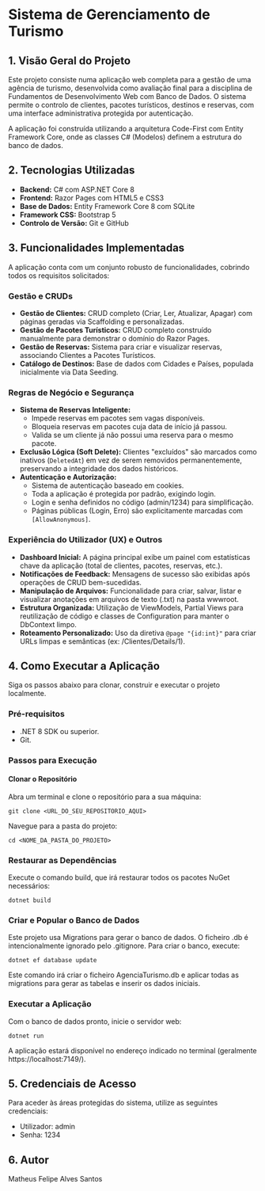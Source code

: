# Sistema de Gerenciamento de Turismo

## 1. Visão Geral do Projeto
Este projeto consiste numa aplicação web completa para a gestão de uma agência de turismo, desenvolvida como avaliação final para a disciplina de Fundamentos de Desenvolvimento Web com Banco de Dados. O sistema permite o controlo de clientes, pacotes turísticos, destinos e reservas, com uma interface administrativa protegida por autenticação.

A aplicação foi construída utilizando a arquitetura Code-First com Entity Framework Core, onde as classes C# (Modelos) definem a estrutura do banco de dados.

## 2. Tecnologias Utilizadas
- **Backend:** C# com ASP.NET Core 8  
- **Frontend:** Razor Pages com HTML5 e CSS3  
- **Base de Dados:** Entity Framework Core 8 com SQLite  
- **Framework CSS:** Bootstrap 5  
- **Controlo de Versão:** Git e GitHub  

## 3. Funcionalidades Implementadas
A aplicação conta com um conjunto robusto de funcionalidades, cobrindo todos os requisitos solicitados:

### Gestão e CRUDs
- **Gestão de Clientes:** CRUD completo (Criar, Ler, Atualizar, Apagar) com páginas geradas via Scaffolding e personalizadas.
- **Gestão de Pacotes Turísticos:** CRUD completo construído manualmente para demonstrar o domínio do Razor Pages.
- **Gestão de Reservas:** Sistema para criar e visualizar reservas, associando Clientes a Pacotes Turísticos.
- **Catálogo de Destinos:** Base de dados com Cidades e Países, populada inicialmente via Data Seeding.

### Regras de Negócio e Segurança
- **Sistema de Reservas Inteligente:**
  - Impede reservas em pacotes sem vagas disponíveis.
  - Bloqueia reservas em pacotes cuja data de início já passou.
  - Valida se um cliente já não possui uma reserva para o mesmo pacote.
- **Exclusão Lógica (Soft Delete):** Clientes "excluídos" são marcados como inativos (`DeletedAt`) em vez de serem removidos permanentemente, preservando a integridade dos dados históricos.
- **Autenticação e Autorização:**
  - Sistema de autenticação baseado em cookies.
  - Toda a aplicação é protegida por padrão, exigindo login.
  - Login e senha definidos no código (admin/1234) para simplificação.
  - Páginas públicas (Login, Erro) são explicitamente marcadas com `[AllowAnonymous]`.

### Experiência do Utilizador (UX) e Outros
- **Dashboard Inicial:** A página principal exibe um painel com estatísticas chave da aplicação (total de clientes, pacotes, reservas, etc.).
- **Notificações de Feedback:** Mensagens de sucesso são exibidas após operações de CRUD bem-sucedidas.
- **Manipulação de Arquivos:** Funcionalidade para criar, salvar, listar e visualizar anotações em arquivos de texto (.txt) na pasta wwwroot.
- **Estrutura Organizada:** Utilização de ViewModels, Partial Views para reutilização de código e classes de Configuration para manter o DbContext limpo.
- **Roteamento Personalizado:** Uso da diretiva `@page "{id:int}"` para criar URLs limpas e semânticas (ex: /Clientes/Details/1).

## 4. Como Executar a Aplicação
Siga os passos abaixo para clonar, construir e executar o projeto localmente.

### Pré-requisitos
- .NET 8 SDK ou superior.
- Git.

### Passos para Execução
#### Clonar o Repositório
Abra um terminal e clone o repositório para a sua máquina:

```
git clone <URL_DO_SEU_REPOSITORIO_AQUI>
```
Navegue para a pasta do projeto:

```
cd <NOME_DA_PASTA_DO_PROJETO>
```
### Restaurar as Dependências
Execute o comando build, que irá restaurar todos os pacotes NuGet necessários:

```
dotnet build
```
### Criar e Popular o Banco de Dados
Este projeto usa Migrations para gerar o banco de dados. O ficheiro .db é intencionalmente ignorado pelo .gitignore. Para criar o banco, execute:

```
dotnet ef database update
```
Este comando irá criar o ficheiro AgenciaTurismo.db e aplicar todas as migrations para gerar as tabelas e inserir os dados iniciais.

### Executar a Aplicação
Com o banco de dados pronto, inicie o servidor web:

```
dotnet run
```
A aplicação estará disponível no endereço indicado no terminal (geralmente https://localhost:7149/).

## 5. Credenciais de Acesso
Para aceder às áreas protegidas do sistema, utilize as seguintes credenciais:

- Utilizador: admin
- Senha: 1234

## 6. Autor
Matheus Felipe Alves Santos
